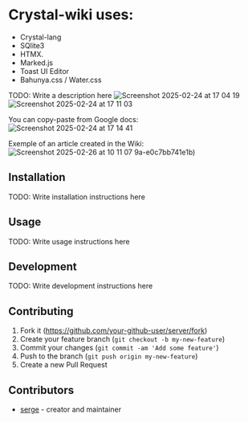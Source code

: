 # Crystal-wiki uses:
- Crystal-lang
- SQlite3
- HTMX.
- Marked.js
- Toast UI Editor
- Bahunya.css / Water.css





TODO: Write a description here
![Screenshot 2025-02-24 at 17 04 19](https://github.com/user-attachments/assets/c942f59a-6938-4e78-ae9c-0249101c91c5)
![Screenshot 2025-02-24 at 17 11 03](https://github.com/user-attachments/assets/f46fdfb3-67e8-4ff8-a34d-0751be35fdeb)

You can copy-paste from Google docs:
![Screenshot 2025-02-24 at 17 14 41](https://github.com/user-attachments/assets/54eb7109-40ee-4bcf-92)

Exemple of an article created in the Wiki:
![Screenshot 2025-02-26 at 10 11 07](https://github.com/user-attachments/assets/14b0d28d-b3bc-411a-8abf-5cdc21627595)
9a-e0c7bb741e1b)


## Installation

TODO: Write installation instructions here

## Usage

TODO: Write usage instructions here

## Development

TODO: Write development instructions here

## Contributing

1. Fork it (<https://github.com/your-github-user/server/fork>)
2. Create your feature branch (`git checkout -b my-new-feature`)
3. Commit your changes (`git commit -am 'Add some feature'`)
4. Push to the branch (`git push origin my-new-feature`)
5. Create a new Pull Request

## Contributors

- [serge](https://github.com/your-github-user) - creator and maintainer
